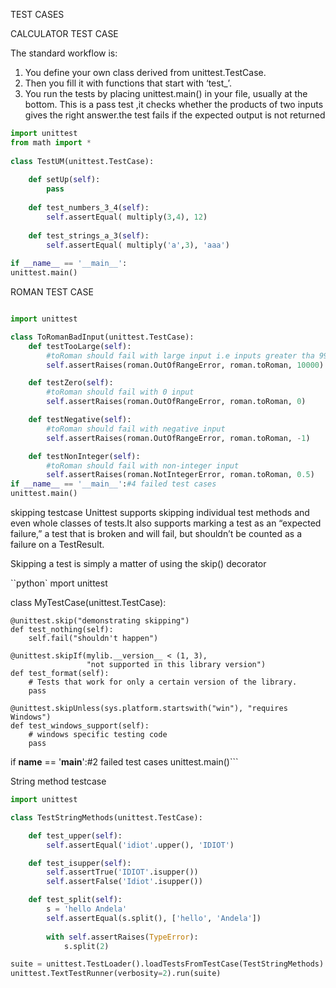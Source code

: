 TEST CASES

CALCULATOR TEST CASE

The standard workflow is:
1. You define your own class derived from unittest.TestCase.
2. Then you fill it with functions that start with ‘test_’.
3. You run the tests by placing unittest.main() in your file, usually at the bottom.
This is a pass test ,it checks whether the products of two inputs gives the right answer.the test fails if the expected output is not returned

```python
import unittest
from math import *
 
class TestUM(unittest.TestCase):
 
    def setUp(self):
        pass
 
    def test_numbers_3_4(self):
        self.assertEqual( multiply(3,4), 12)
 
    def test_strings_a_3(self):
        self.assertEqual( multiply('a',3), 'aaa')
 
if __name__ == '__main__':
unittest.main()
```




 ROMAN TEST CASE
 
 
```python

import unittest

class ToRomanBadInput(unittest.TestCase):                            
    def testTooLarge(self):                                          
        #toRoman should fail with large input i.e inputs greater tha 9999                 
        self.assertRaises(roman.OutOfRangeError, roman.toRoman, 10000) 

    def testZero(self):                                              
        #toRoman should fail with 0 input                      
        self.assertRaises(roman.OutOfRangeError, roman.toRoman, 0)    

    def testNegative(self):                                          
        #toRoman should fail with negative input                
        self.assertRaises(roman.OutOfRangeError, roman.toRoman, -1)  

    def testNonInteger(self):                                        
        #toRoman should fail with non-integer input             
        self.assertRaises(roman.NotIntegerError, roman.toRoman, 0.5) 
if __name__ == '__main__':#4 failed test cases
unittest.main()
```

skipping testcase
Unittest supports skipping individual test methods and even whole classes of tests.It also supports marking a test as an “expected failure,” a test that is broken and will fail, but shouldn’t be counted as a failure on a TestResult.

Skipping a test is simply a matter of using the skip() decorator 


``python`
mport unittest

class MyTestCase(unittest.TestCase):

    @unittest.skip("demonstrating skipping")
    def test_nothing(self):
        self.fail("shouldn't happen")

    @unittest.skipIf(mylib.__version__ < (1, 3),
                     "not supported in this library version")
    def test_format(self):
        # Tests that work for only a certain version of the library.
        pass

    @unittest.skipUnless(sys.platform.startswith("win"), "requires Windows")
    def test_windows_support(self):
        # windows specific testing code
        pass
if __name__ == '__main__':#2 failed test cases
unittest.main()```


String method testcase


```python
import unittest

class TestStringMethods(unittest.TestCase):

    def test_upper(self):
        self.assertEqual('idiot'.upper(), 'IDIOT')

    def test_isupper(self):
        self.assertTrue('IDIOT'.isupper())
        self.assertFalse('Idiot'.isupper())

    def test_split(self):
        s = 'hello Andela'
        self.assertEqual(s.split(), ['hello', 'Andela'])
        
        with self.assertRaises(TypeError):
            s.split(2)

suite = unittest.TestLoader().loadTestsFromTestCase(TestStringMethods)
unittest.TextTestRunner(verbosity=2).run(suite)
```
